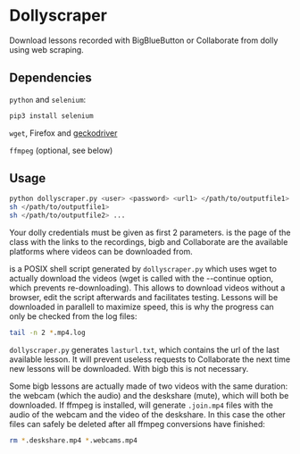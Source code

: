 # Dollyscraper

Download lessons recorded with BigBlueButton or Collaborate from dolly using web
scraping.

## Dependencies

``python`` and ``selenium``:

```bash
pip3 install selenium
```

``wget``, Firefox and [geckodriver](https://github.com/mozilla/geckodriver/releases)

``ffmpeg`` (optional, see below)

## Usage

```bash
python dollyscraper.py <user> <password> <url1> </path/to/outputfile1> (bigb|collab) <url2> </path/to/outputfile2> (bigb|collab) ...
sh </path/to/outputfile1>
sh </path/to/outputfile2> ...
```

Your dolly credentials must be given as first 2 parameters. <url> is the page of
the class with the links to the recordings, bigb and Collaborate are the
available platforms where videos can be downloaded from.

<outputfile> is a POSIX shell script generated by ``dollyscraper.py`` which uses
wget to actually download the videos (wget is called with the --continue option,
which prevents re-downloading). This allows to download videos without a
browser, edit the script afterwards and facilitates testing. Lessons will be
downloaded in parallell to maximize speed, this is why the progress can only be
checked from the log files:

```bash
tail -n 2 *.mp4.log
```

``dollyscraper.py`` generates ``lasturl.txt``, which contains the url of the
last available lesson. It will prevent useless requests to Collaborate the next
time new lessons will be downloaded. With bigb this is not necessary.

Some bigb lessons are actually made of two videos with the same duration: the
webcam (which the audio) and the deskshare (mute), which will both be
downloaded. If ffmpeg is installed, <outputfile> will generate ``.join.mp4``
files with the audio of the webcam and the video of the deskshare. In this case
the other files can safely be deleted after all ffmpeg conversions have
finished:

```bash
rm *.deskshare.mp4 *.webcams.mp4
```
